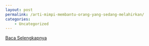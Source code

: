 ```yaml
---
layout: post
permalink: /arti-mimpi-membantu-orang-yang-sedang-melahirkan/
categories:
    - Uncategorized
---
```


[Baca Selengkapnya](/07)